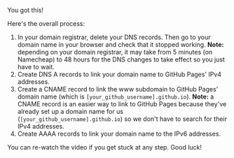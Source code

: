 You got this!

Here's the overall process:<br>
1. In your domain registrar, delete your DNS records. Then go to your domain name in your browser and check that it stopped working. **Note:** depending on your domain registrar, it may take from 5 minutes (on Namecheap) to 48 hours for the DNS changes to take effect so you just have to wait. 
2. Create DNS A records to link your domain name to GitHub Pages' IPv4 addresses.<br>
3. Create a CNAME record to link the www subdomain to GitHub Pages' domain name (which is `[your_github_username].github.io`). **Note:** a CNAME record is an easier way to link to GitHub Pages because they've already set up a domain name for us (`[your_github_username].github.io`) so we don't have to search for their IPv4 addresses.<br>
4. Create AAAA records to link your domain name to the IPv6 addresses.<br>

You can re-watch the video if you get stuck at any step. Good luck!
